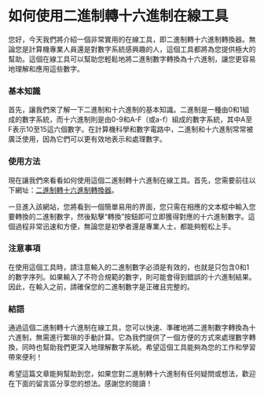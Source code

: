 如何使用二進制轉十六進制在線工具
================

您好，今天我們將介紹一個非常實用的在線工具，即二進制轉十六進制轉換器。無論您是計算機專業人員還是對數字系統感興趣的人，這個工具都將為您提供極大的幫助。這個在線工具可以幫助您輕鬆地將二進制數字轉換為十六進制，讓您更容易地理解和應用這些數字。

### 基本知識

首先，讓我們來了解一下二進制和十六進制的基本知識。二進制是一種由0和1組成的數字系統，而十六進制則是由0-9和A-F（或a-f）組成的數字系統，其中A至F表示10至15這六個數字。在計算機科學和數字電路中，二進制和十六進制常常被廣泛使用，因為它們可以更有效地表示和處理數字。

### 使用方法

現在讓我們來看看如何使用這個二進制轉十六進制在線工具。首先，您需要前往以下網址：[二進制轉十六進制轉換器](https://www.onlinecalculatorsfree.com/zh-tw/convert/binary-to-hex.html)。

一旦進入該網站，您將看到一個簡單易用的界面，您只需在相應的文本框中輸入您要轉換的二進制數字，然後點擊“轉換”按鈕即可立即獲得對應的十六進制數字。這個過程非常迅速和方便，無論您是初學者還是專業人士，都能夠輕松上手。

### 注意事項

在使用這個工具時，請注意輸入的二進制數字必須是有效的，也就是只包含0和1的數字序列。如果輸入了不符合規範的數字，則可能會得到錯誤的十六進制結果。因此，在輸入之前，請確保您的二進制數字是正確且完整的。

### 結語

通過這個二進制轉十六進制在線工具，您可以快速、準確地將二進制數字轉換為十六進制，無需進行繁瑣的手動計算。它為我們提供了一個方便的方式來處理數字轉換，同時也幫助我們更深入地理解數字系統。希望這個工具能夠為您的工作和學習帶來便利！

希望這篇文章能夠幫助到您，如果您對二進制轉十六進制有任何疑問或想法，歡迎在下面的留言區分享您的想法。感謝您的閱讀！